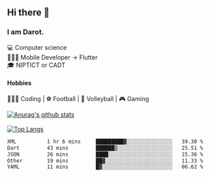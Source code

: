 ## Hi there 👋

### I am Darot.

💻 Computer science <br>
🧑🏻‍💻 Mobile Developer -> Flutter<br>
🎓 NIPTICT or CADT<br>

#### Hobbies 
🧑🏻‍💻 Coding  |  ⚽️ Football | 🏐 Volleyball | 🎮 Gaming<br>

<!-- [![Darot's GitHub stats](https://github-readme-stats.vercel.app/api?username=darot-chen)](https://github.com/darot-chen/github-readme-stats) -->
<!--
**darot-chen/darot-chen** is a ✨ _special_ ✨ repository because its `README.md` (this file) appears on your GitHub profile.

Here are some ideas to get you started:

- 🔭 I’m currently working on ...
- 🌱 I’m currently learning ...
- 👯 I’m looking to collaborate on ...
- 🤔 I’m looking for help with ...
- 💬 Ask me about ...
- 📫 How to reach me: ...
- 😄 Pronouns: ...
- ⚡ Fun fact: ...
-->

[![Anurag's github stats](https://github-readme-stats.vercel.app/api?username=darot-chen&count_private=true&theme=cobalt&show_icons=true)](https://github.com/darot-chen)
</br>
</br>
[![Top Langs](https://github-readme-stats.vercel.app/api/top-langs/?username=darot-chen&layout=compact&theme=cobalt)](https://github.com/darot-chen/)


<!--START_SECTION:waka-->

```txt
XML          1 hr 6 mins     █████████▓░░░░░░░░░░░░░░░   39.30 %
Dart         43 mins         ██████▒░░░░░░░░░░░░░░░░░░   25.51 %
JSON         26 mins         ████░░░░░░░░░░░░░░░░░░░░░   15.36 %
Other        19 mins         ██▓░░░░░░░░░░░░░░░░░░░░░░   11.33 %
YAML         11 mins         █▓░░░░░░░░░░░░░░░░░░░░░░░   06.62 %
```

<!--END_SECTION:waka-->
